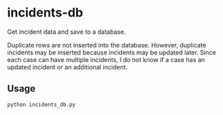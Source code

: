 # incidents-db
Get incident data and save to a database.

Duplicate rows are not inserted into the database. However, duplicate incidents may be inserted because incidents may be updated later. Since each case can have multiple incidents, I do not know if a case has an updated incident or an additional incident.

## Usage
`python incidents_db.py`
